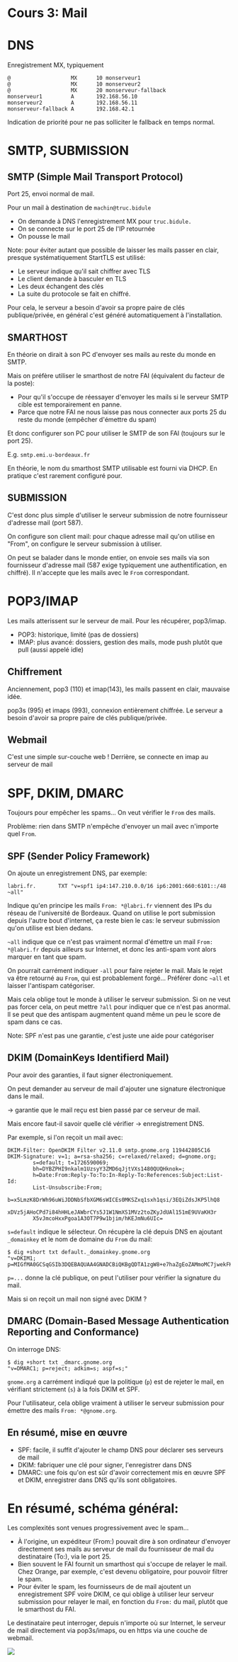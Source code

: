 Cours 3: Mail
=============

# DNS

Enregistrement MX, typiquement

```zone
@                   MX      10 monserveur1
@                   MX      10 monserveur2
@                   MX      20 monserveur-fallback
monserveur1         A       192.168.56.10
monserveur2         A       192.168.56.11
monserveur-fallback A       192.168.42.1
```

Indication de priorité pour ne pas solliciter le fallback en temps normal.

# SMTP, SUBMISSION

## SMTP (Simple Mail Transport Protocol)

Port 25, envoi normal de mail.

Pour un mail à destination de `machin@truc.bidule`

* On demande à DNS l'enregistrement MX pour `truc.bidule.`
* On se connecte sur le port 25 de l'IP retournée
* On pousse le mail

Note: pour éviter autant que possible de laisser les mails passer en clair,
presque systématiquement StartTLS est utilisé:

* Le serveur indique qu'il sait chiffrer avec TLS
* Le client demande à basculer en TLS
* Les deux échangent des clés
* La suite du protocole se fait en chiffré.

Pour cela, le serveur a besoin d'avoir sa propre paire de clés
publique/privée, en général c'est généré automatiquement à
l'installation.

## SMARTHOST

En théorie on dirait à son PC d'envoyer ses mails au reste du monde en SMTP.

Mais on préfère utiliser le smarthost de notre FAI (équivalent du facteur de la poste):

* Pour qu'il s'occupe de réessayer d'envoyer les mails si le serveur SMTP cible est temporairement en panne.
* Parce que notre FAI ne nous laisse pas nous connecter aux ports 25 du reste du monde (empêcher d'émettre du spam)

Et donc configurer son PC pour utiliser le SMTP de son FAI (toujours sur le port 25).

E.g. `smtp.emi.u-bordeaux.fr`

En théorie, le nom du smarthost SMTP utilisable est fourni via DHCP. En pratique
c'est rarement configuré pour.

## SUBMISSION

C'est donc plus simple d'utiliser le serveur submission de notre fournisseur d'adresse mail (port 587).

On configure son client mail: pour chaque adresse mail qu'on utilise en "From", on configure le serveur submission à utiliser.

On peut se balader dans le monde entier, on envoie ses mails via son fournisseur d'adresse mail (587 exige typiquement une authentification, en chiffré). Il n'accepte que les mails avec le `From` correspondant.

# POP3/IMAP

Les mails atterissent sur le serveur de mail. Pour les récupérer, pop3/imap.

* POP3: historique, limité (pas de dossiers)
* IMAP: plus avancé: dossiers, gestion des mails, mode push plutôt que pull (aussi appelé idle)

## Chiffrement

Anciennement, pop3 (110) et imap(143), les mails passent en clair, mauvaise idée.

pop3s (995) et imaps (993), connexion entièrement chiffrée. Le serveur a besoin d'avoir sa propre paire de clés publique/privée.

## Webmail

C'est une simple sur-couche web ! Derrière, se connecte en imap au serveur de
mail

# SPF, DKIM, DMARC

Toujours pour empêcher les spams... On veut vérifier le `From` des mails.

Problème: rien dans SMTP n'empêche d'envoyer un mail avec n'importe quel `From`.

## SPF (Sender Policy Framework)

On ajoute un enregistrement DNS, par exemple:

```zone
labri.fr.		TXT	"v=spf1 ip4:147.210.0.0/16 ip6:2001:660:6101::/48 ~all"
```

Indique qu'en principe les mails `From: *@labri.fr` viennent des IPs du réseau
de l'université de Bordeaux. Quand on utilise le port submission depuis l'autre
bout d'internet, ça reste bien le cas: le serveur submission qu'on utilise est
bien dedans.

`~all` indique que ce n'est pas vraiment normal d'émettre un mail `From:
*@labri.fr` depuis ailleurs sur Internet, et donc les anti-spam vont alors
marquer en tant que spam.

On pourrait carrément indiquer `-all` pour faire rejeter le mail. Mais le rejet va être retourné au `From`, qui est probablement forgé... Préférer donc `~all` et laisser l'antispam catégoriser.

Mais cela oblige tout le monde à utiliser le serveur submission. Si on ne veut pas forcer cela, on peut mettre `?all` pour indiquer que ce n'est pas anormal. Il se peut que des antispam augmentent quand même un peu le score de spam dans ce cas.

Note: SPF n'est pas une garantie, c'est juste une aide pour catégoriser

## DKIM (DomainKeys Identifierd Mail)

Pour avoir des garanties, il faut signer électroniquement.

On peut demander au serveur de mail d'ajouter une signature électronique dans le mail.

-> garantie que le mail reçu est bien passé par ce serveur de mail.

Mais encore faut-il savoir quelle clé vérifier -> enregistrement DNS.

Par exemple, si l'on reçoit un mail avec:

```
DKIM-Filter: OpenDKIM Filter v2.11.0 smtp.gnome.org 119442805C16
DKIM-Signature: v=1; a=rsa-sha256; c=relaxed/relaxed; d=gnome.org;
        s=default; t=1726590069;
        bh=DYBZPHI9nkalm1UzsyY3ZMD6qJjtVXs1480QUQHknok=;
        h=Date:From:Reply-To:To:In-Reply-To:References:Subject:List-Id:
        List-Unsubscribe:From;
        b=x5LmzK8DrWh96uWiJDDNbSfbXGM6sWICEs0MKSZxq1sxh1qsi/3EQiZdsJKP5lhQ8
        xDVz5jAHoCPd7i84hHHLeJAWbrCYs5J1W1NmXS1MVz2toZKyJdUAl151mE9UVaKH3r
        X5vJmcoHxxPgoa1A3OT7P9w1bjim/hKEJmNu6UIc=
```

`s=default` indique le sélecteur. On récupère la clé depuis DNS en ajoutant `_domainkey` et le nom de domaine du `From` du mail:

```shell
$ dig +short txt default._domainkey.gnome.org
"v=DKIM1; p=MIGfMA0GCSqGSIb3DQEBAQUAA4GNADCBiQKBgQDTA1zgW8+e7haZgEoZAMmoMC7jwekFKv6AV7OQbsOKLpAnLivyVUbFe5Rg9MwIRDL2D5fBaItjDojgpZJlr8lPLEcB8R5eGj7rKSUAgd0ufSoV+rmYbQGu0+A3Kuz/ynJCmw86K3UrjqMW/YHGAv4Jg/+Dx2e0cUKbJu43fvgZ6QIDAQAB"
```

`p=...` donne la clé publique, on peut l'utiliser pour vérifier la signature du mail.

Mais si on reçoit un mail non signé avec DKIM ?

## DMARC (Domain-Based Message Authentication Reporting and Conformance)

On interroge DNS:

```shell
$ dig +short txt _dmarc.gnome.org
"v=DMARC1; p=reject; adkim=s; aspf=s;"
```

`gnome.org` a carrément indiqué que la politique (`p`) est de rejeter le mail, en vérifiant strictement (`s`) à la fois DKIM et SPF.

Pour l'utilisateur, cela oblige vraiment à utiliser le serveur submission pour émettre des mails `From: *@gnome.org`.

## En résumé, mise en œuvre

* SPF: facile, il suffit d'ajouter le champ DNS pour déclarer ses serveurs de mail
* DKIM: fabriquer une clé pour signer, l'enregistrer dans DNS
* DMARC: une fois qu'on est sûr d'avoir correctement mis en œuvre SPF et DKIM, enregistrer dans DNS qu'ils sont obligatoires.

# En résumé, schéma général:

Les complexités sont venues progressivement avec le spam...

- À l'origine, un expéditeur (From:) pouvait dire à son ordinateur d'envoyer directement ses mails au serveur de mail du fournisseur de mail du destinataire (To:), via le port 25.
- Bien souvent le FAI fournit un smarthost qui s'occupe de relayer le mail. Chez Orange, par exemple, c'est devenu obligatoire, pour pouvoir filtrer le spam.
- Pour éviter le spam, les fournisseurs de de mail ajoutent un enregistrement SPF voire DKIM, ce qui oblige à utiliser leur serveur submission pour relayer le mail, en fonction du `From:` du mail, plutôt que le smarthost du FAI.

Le destinataire peut interroger, depuis n'importe où sur Internet, le serveur de mail directement via pop3s/imaps, ou en https via une couche de webmail.

![](mail.svg)
